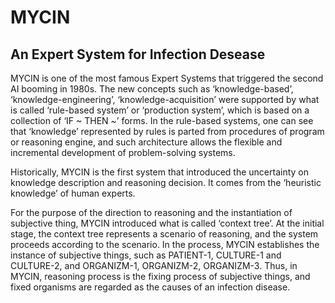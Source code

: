 # MYCIN

## An Expert System for Infection Desease

MYCIN is one of the most famous Expert Systems that triggered the second AI booming in 1980s. The new concepts such as ‘knowledge-based’, ‘knowledge-engineering’, ‘knowledge-acquisition’ were supported by what is called ‘rule-based system’ or ‘production system’, which is based on a collection of ‘IF ~ THEN ~’ forms. In the rule-based systems, one can see that ‘knowledge’ represented by rules is parted from procedures of program or reasoning engine, and such architecture allows the flexible and incremental development of problem-solving systems.

Historically, MYCIN is the first system that introduced the uncertainty on knowledge description and reasoning decision. It comes from the ‘heuristic knowledge’ of human experts. 

For the purpose of the direction to reasoning and the instantiation of subjective thing, MYCIN introduced what is called ‘context tree’. At the initial stage, the context tree represents a scenario of reasoning, and the system proceeds according to the scenario. In the process, MYCIN establishes the instance of subjective things, such as PATIENT-1, CULTURE-1 and CULTURE-2, and ORGANIZM-1, ORGANIZM-2, ORGANIZM-3. Thus, in MYCIN, reasoning process is the fixing process of subjective things, and fixed organisms are regarded as the causes of an infection disease.

